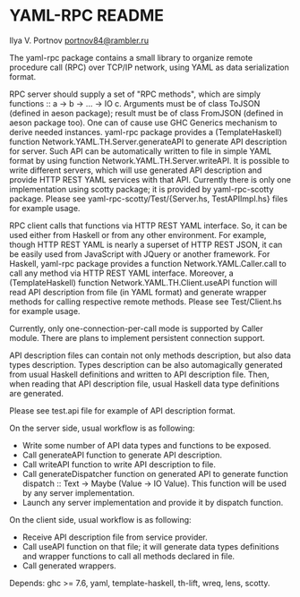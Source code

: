 YAML-RPC README
===============

Ilya V. Portnov <portnov84@rambler.ru>

The yaml-rpc package contains a small library to organize remote procedure call
(RPC) over TCP/IP network, using YAML as data serialization format.

RPC server should supply a set of "RPC methods", which are simply functions ::
a -> b -> ... -> IO c. Arguments must be of class ToJSON (defined in aeson package);
result must be of class FromJSON (defined in aeson package too). One can of
cause use GHC Generics mechanism to derive needed instances. yaml-rpc package
provides a (TemplateHaskell) function Network.YAML.TH.Server.generateAPI to
generate API description for server. Such API can be automatically written
to file in simple YAML format by using function Network.YAML.TH.Server.writeAPI.
It is possible to write different servers, which will use generated API
description and provide HTTP REST YAML services with that API. Currently there
is only one implementation using scotty package; it is provided by
yaml-rpc-scotty package. Please see yaml-rpc-scotty/Test/{Server.hs,
TestAPIImpl.hs} files for example usage.

RPC client calls that functions via HTTP REST YAML interface. So, it can be
used either from Haskell or from any other environment. For example, though
HTTP REST YAML is nearly a superset of HTTP REST JSON, it can be easily used
from JavaScript with JQuery or another framework.
For Haskell, yaml-rpc package provides a function Network.YAML.Caller.call to
call any method via HTTP REST YAML interface. Moreover, a (TemplateHaskell)
function Network.YAML.TH.Client.useAPI function will read API description from
file (in YAML format) and generate wrapper methods for calling respective
remote methods. Please see Test/Client.hs for example usage.

Currently, only one-connection-per-call mode is supported by Caller module.
There are plans to implement persistent connection support.

API description files can contain not only methods description, but also data
types description. Types description can be also automagically generated from
usual Haskell definitions and written to API description file. Then, when
reading that API description file, usual Haskell data type definitions are
generated.

Please see test.api file for example of API description format.

On the server side, usual workflow is as following:
* Write some number of API data types and functions to be exposed. 
* Call generateAPI function to generate API description.
* Call writeAPI function to write API description to file.
* Call generateDispatcher function on generated API to generate function
  dispatch :: Text -> Maybe (Value -> IO Value). This function will be used by
  any server implementation.
* Launch any server implementation and provide it by dispatch function.

On the client side, usual workflow is as following:
* Receive API description file from service provider.
* Call useAPI function on that file; it will generate data types definitions
  and wrapper functions to call all methods declared in file.
* Call generated wrappers.


Depends: ghc >= 7.6, yaml, template-haskell, th-lift, wreq, lens, scotty.

